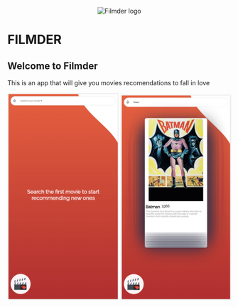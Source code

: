 <p align="center"><img width="200" src="./Filmder.svg" alt="Filmder logo"></a></p>

# FILMDER

## Welcome to Filmder

This is an app that will give you movies recomendations to fall in love

<center>
<img src="screenshots/0.png" width="250" />
<img src="screenshots/1.png" width="250" />

